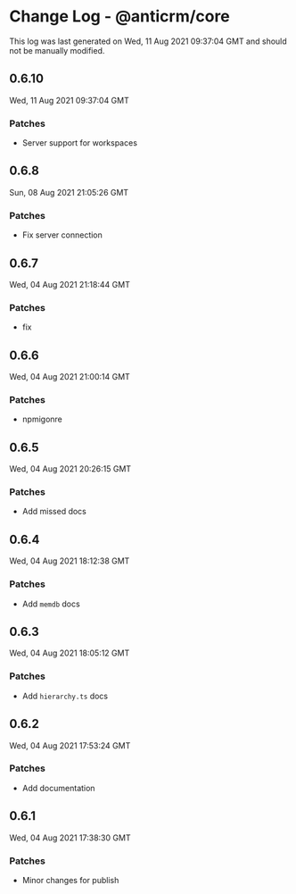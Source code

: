 # Change Log - @anticrm/core

This log was last generated on Wed, 11 Aug 2021 09:37:04 GMT and should not be manually modified.

## 0.6.10
Wed, 11 Aug 2021 09:37:04 GMT

### Patches

- Server support for workspaces

## 0.6.8
Sun, 08 Aug 2021 21:05:26 GMT

### Patches

- Fix server connection

## 0.6.7
Wed, 04 Aug 2021 21:18:44 GMT

### Patches

- fix

## 0.6.6
Wed, 04 Aug 2021 21:00:14 GMT

### Patches

- npmigonre

## 0.6.5
Wed, 04 Aug 2021 20:26:15 GMT

### Patches

- Add missed docs

## 0.6.4
Wed, 04 Aug 2021 18:12:38 GMT

### Patches

- Add `memdb` docs

## 0.6.3
Wed, 04 Aug 2021 18:05:12 GMT

### Patches

- Add `hierarchy.ts` docs

## 0.6.2
Wed, 04 Aug 2021 17:53:24 GMT

### Patches

- Add documentation

## 0.6.1
Wed, 04 Aug 2021 17:38:30 GMT

### Patches

- Minor changes for publish


